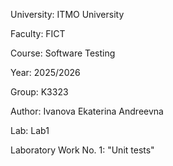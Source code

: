 University: ITMO University

Faculty: FICT

Course: Software Testing

Year: 2025/2026

Group: K3323

Author: Ivanova Ekaterina Andreevna

Lab: Lab1

Laboratory Work No. 1: "Unit tests"